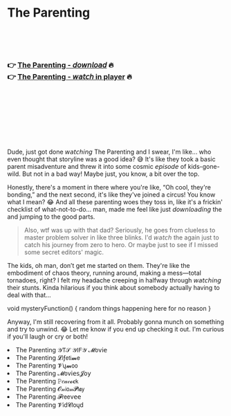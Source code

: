 <h1>The Parenting</h1>

<br><br><br>

<h3>👉 <a href="https://Kevins-porcaloncums1976.github.io/opbksmityy/">The Parenting - 𝘥𝘰𝘸𝘯𝘭𝘰𝘢𝘥</a> 🔥<br>
👉 <a href="https://Kevins-porcaloncums1976.github.io/opbksmityy/">The Parenting - 𝘸𝘢𝘵𝘤𝘩 in player</a> 🔥
</h3>



<br><br><br><br><br><br><br>


Dude, just got done 𝘸𝘢𝘵𝘤𝘩𝘪𝘯𝘨 The Parenting and I swear, I'm like... who even thought that storyline was a good idea? 😅 It's like they took a basic parent misadventure and threw it into some cosmic 𝘦𝘱𝘪𝘴𝘰𝘥𝘦 of kids-gone-wild. But not in a bad way! Maybe just, you know, a bit over the top.

Honestly, there's a moment in there where you're like, “Oh cool, they're bonding,” and the next second, it's like they've joined a circus! You know what I mean? 😂 And all these parenting woes they toss in, like it's a frickin' checklist of what-not-to-do... man, made me feel like just 𝘥𝘰𝘸𝘯𝘭𝘰𝘢𝘥𝘪𝘯𝘨 the   and jumping to the good parts.

> Also, wtf was up with that dad? Seriously, he goes from clueless to master problem solver in like three blinks. I'd 𝘸𝘢𝘵𝘤𝘩 the   again just to catch his journey from zero to hero. Or maybe just to see if I missed some secret editors' magic. 

The kids, oh man, don’t get me started on them. They're like the embodiment of chaos theory, running around, making a mess—total tornadoes, right? I felt my headache creeping in halfway through 𝘸𝘢𝘵𝘤𝘩𝘪𝘯𝘨 their stunts. Kinda hilarious if you think about somebody actually having to deal with that...

void mysteryFunction() { random things happening here for no reason }

Anyway, I'm still recovering from it all. Probably gonna munch on something and try to unwind. 😂 Let me know if you end up checking it out. I'm curious if you'll laugh or cry or both!

<li>The Parenting 𝒴𝖳𝒮 𝒴𝖨𝖥𝒴 𝓜𝗈ν𝗂𝖾</li>
<li>The Parenting 𝓛𝗂ƒ𝖾𝗍𝗂𝓶𝖾</li>
<li>The Parenting 𝓥ų𝓶𝗈𝗈</li>
<li>The Parenting 𝓜𝗈ν𝗂𝖾𝗌𝓙𝗈𝗒</li>
<li>The Parenting 𝙿𝑒𝒶𝒸𝓸𝐜𝗄</li>
<li>The Parenting 𝓞𝓃𝗂𝗈𝓃𝓟𝗅𝖆𝗒</li>
<li>The Parenting 𝓕𝗋𝖾𝖾ν𝖾𝖾</li>
<li>The Parenting 𝓥𝗂ԁ𝓒𝗅𝗈ųԁ</li>

